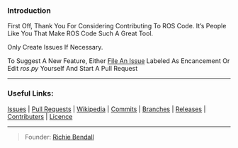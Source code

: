 ### Introduction
First Off, Thank You For Considering Contributing To ROS Code. It’s People Like You That Make ROS Code Such A Great Tool.

Only Create Issues If Necessary.

To Suggest A New Feature, Either [File An Issue](https://github.com/Richienb/ROS-Code/issues) Labeled As Encancement Or Edit *ros.py* Yourself And Start A Pull Request
___
### Useful Links:
[Issues](https://github.com/richienb/ros-code/issues) | [Pull Requests](https://github.com/Richienb/ROS-Code/pulls) | [Wikipedia](https://github.com/Richienb/ROS-Code/wiki) | [Commits](https://github.com/Richienb/ROS-Code/commits) | [Branches](https://github.com/Richienb/ROS-Code/branches) | [Releases](https://github.com/Richienb/ROS-Code/releases) | [Contributers](https://github.com/Richienb/ROS-Code/graphs/contributors) | [Licence](https://github.com/Richienb/ROS-Code/blob/master/LICENSE)
___
> Founder: [Richie Bendall](https://www.richie-bendall.ml)
